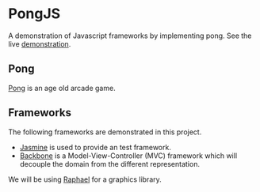PongJS
======

A demonstration of Javascript frameworks by implementing pong. See the
live [demonstration](http://dvberkel.github.com/PongJS "GitHub pages for PongJS").

Pong
----

[Pong](http://en.wikipedia.org/wiki/Pong "Wikipedia on Pong") is an
age old arcade game.

Frameworks
----------

The following frameworks are demonstrated in this project.

* [Jasmine](http://pivotal.github.com/jasmine/ "Jasmine GitHub documentation page")
  is used to provide an test framework.
* [Backbone](http://backbonejs.org/ "Backbone documentation page")
  is a Model-View-Controller (MVC) framework which will decouple the
  domain from the different representation.

We will be using [Raphael](http://raphaeljs.com/ "Homepage for
Raphael") for a graphics library.